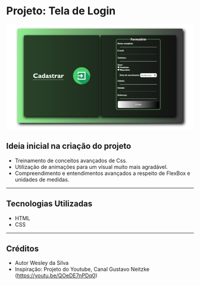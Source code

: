 # Projeto: Tela de Login

![](assets/projectLoginScreen.png)
## Ideia inicial na criação do projeto
- Treinamento de conceitos avançados de Css.
- Utilização de animações para um visual muito mais agradável.
- Compreendimento e entendimentos avançados a respeito de FlexBox e unidades de medidas.
---
## Tecnologias Utilizadas
- HTML
- CSS
---
## Créditos
- Autor Wesley da Silva
- Inspiração: Projeto do Youtube, Canal Gustavo Neitzke (https://youtu.be/QOeDE7nPDq0)